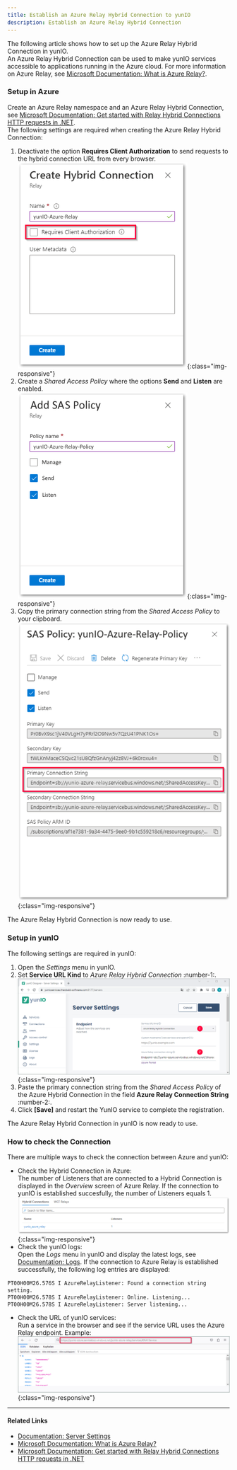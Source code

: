 ```yaml
---
title: Establish an Azure Relay Hybrid Connection to yunIO
description: Establish an Azure Relay Hybrid Connection
---
```



The following article shows how to set up the Azure Relay Hybrid Connection in yunIO.<br>
An Azure Relay Hybrid Connection can be used to make yunIO services accessible to applications running in the Azure cloud. 
For more information on Azure Relay, see [Microsoft Documentation: What is Azure Relay?](https://learn.microsoft.com/en-us/azure/azure-relay/relay-what-is-it).

### Setup in Azure
Create an Azure Relay namespace and an Azure Relay Hybrid Connection, see [Microsoft Documentation: Get started with Relay Hybrid Connections HTTP requests in .NET](https://learn.microsoft.com/en-us/azure/azure-relay/relay-hybrid-connections-http-requests-dotnet-get-started).<br>
The following settings are required when creating the Azure Relay Hybrid Connection:
1. Deactivate the option **Requires Client Authorization** to send requests to the hybrid connection URL from every browser.<br>
![hybrid-connection](../assets/images/yunio/articles/hybrid-connection.png){:class="img-responsive"}
2. Create a *Shared Access Policy* where the options **Send** and **Listen** are enabled.<br>
![hybrid-connection-policy](../assets/images/yunio/articles/hybrid-connection-policy.png){:class="img-responsive"}
3. Copy the primary connection string from the *Shared Access Policy* to your clipboard.<br>
![azure-connection-string](../assets/images/yunio/articles/azure-connection-string.png){:class="img-responsive"}

The Azure Relay Hybrid Connection is now ready to use.

### Setup in yunIO
The following settings are required in yunIO:

1. Open the *Settings* menu in yunIO.
2. Set **Service URL Kind** to *Azure Relay Hybrid Connection* :number-1:.<br>
![azure-server-settings](../assets/images/yunio/articles/azure-server-settings.png){:class="img-responsive"}
3. Paste the primary connection string from the *Shared Access Policy* of the Azure Hybrid Connection in the field **Azure Relay Connection String** :number-2:.
4. Click **[Save]** and restart the YunIO service to complete the registration.

The Azure Relay Hybrid Connection in yunIO is now ready to use.

### How to check the Connection

There are multiple ways to check the connection between Azure and yunIO:
- Check the Hybrid Connection in Azure: <br>The number of Listeners that are connected to a Hybrid Connection is displayed in the *Overview* screen of Azure Relay. If the connection to yunIO is established succesfully, the number of Listeners equals 1.<br>
![check-azure-hybrid-connection](../assets/images/yunio/articles/check-azure-hybrid-connection.png){:class="img-responsive"}
- Check the yunIO logs: <br>
Open the *Logs* menu in yunIO and display the latest logs, see [Documentation: Logs](../documentation/logs.md). If the connection to Azure Relay is established successfully, the following log entries are displayed:<br>
```
PT00H00M26.576S I AzureRelayListener: Found a connection string setting.
PT00H00M26.578S I AzureRelayListener: Online. Listening...
PT00H00M26.578S I AzureRelayListener: Server listening...
```
- Check the URL of yunIO services: <br>Run a service in the browser and see if the service URL uses the Azure Relay endpoint. Example:<br>
![azure-url](../assets/images/yunio/articles/azure-url.png){:class="img-responsive"}

******

#### Related Links
- [Documentation: Server Settings](../documentation/server-settings.md)
- [Microsoft Documentation: What is Azure Relay?](https://learn.microsoft.com/en-us/azure/azure-relay/relay-what-is-it)
- [Microsoft Documentation: Get started with Relay Hybrid Connections HTTP requests in .NET](https://learn.microsoft.com/en-us/azure/azure-relay/relay-hybrid-connections-http-requests-dotnet-get-started)
